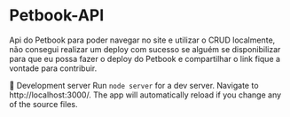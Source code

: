 # Petbook-API
Api do Petbook para poder navegar no site e utilizar o CRUD localmente, não consegui realizar um deploy com sucesso se alguém se disponibilizar para que eu possa fazer o deploy do Petbook e compartilhar o link fique a vontade para contribuir. 

📁 Development server
Run `node server` for a dev server. Navigate to http://localhost:3000/. The app will automatically reload if you change any of the source files.
